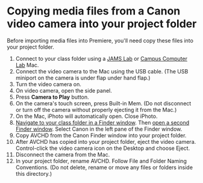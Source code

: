 # Copying media files from a Canon video camera into your project folder

Before importing media files into Premiere, you'll need copy these files into your project folder.

1. Connect to your class folder using a [JAMS Lab](https://jjloomis.gitbooks.io/file-and-folder-management/content/connecting-in-jams-lab.html) or [Campus Computer Lab](https://jjloomis.gitbooks.io/file-and-folder-management/content/connecting-in-campus-computer-lab.html) Mac.
2. Connect the video camera to the Mac using the USB cable. \(The USB miniport on the camera is under flap under hand flap.\)
3. Turn the video camera on.
4. On video camera, open the side panel.
5. Press **Camera to Play** button.
6. On the camera's touch screen, press Built-in Mem. \(Do not disconnect or turn off the camera without properly ejecting it from the Mac.\)
7. On the Mac, iPhoto will automatically open. Close iPhoto.
8. [Navigate to your class folder in a Finder window](https://jjloomis.gitbooks.io/file-and-folder-management/content/navigating-folder-tree.html). Then [open a second Finder window](https://jjloomis.gitbooks.io/file-and-folder-management/content/opening-multiple-finder-windows.html). Select Canon in the left pane of the Finder window.
9. Copy AVCHD from the Canon Finder window into your project folder.
10. After AVCHD has copied into your project folder, eject the video camera. Control-click the video camera icon on the Desktop and choose Eject.
11. Disconnect the camera from the Mac.
12. In your project folder, rename AVCHD. Follow File and Folder Naming Conventions. \(Do not delete, rename or move any files or folders inside this directory.\)


